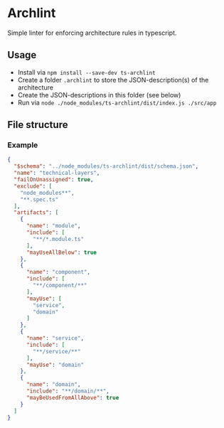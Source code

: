 # Archlint

Simple linter for enforcing architecture rules in typescript.

## Usage

- Install via `npm install --save-dev ts-archlint`
- Create a folder `.archlint` to store the JSON-description(s) of the architecture
- Create the JSON-descriptions in this folder (see below)
- Run via `node ./node_modules/ts-archlint/dist/index.js ./src/app`

## File structure

### Example

```json
{
  "$schema": "../node_modules/ts-archlint/dist/schema.json",
  "name": "technical-layers",
  "failOnUnassigned": true,
  "exclude": [
    "node_modules**",
    "**.spec.ts"
  ],
  "artifacts": [
    {
      "name": "module",
      "include": [
        "**/*.module.ts"
      ],
      "mayUseAllBelow": true
    },
    {
      "name": "component",
      "include": [
        "**/component/**"
      ],
      "mayUse": [
        "service",
        "domain"
      ]
    },
    {
      "name": "service",
      "include": [
        "**/service/**"
      ],
      "mayUse": "domain"
    },
    {
      "name": "domain",
      "include": "**/domain/**",
      "mayBeUsedFromAllAbove": true
    }
  ]
}
```